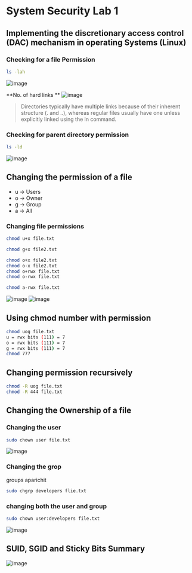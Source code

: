 # System Security Lab 1


## Implementing the discretionary access control (DAC) mechanism in operating Systems (Linux)


### Checking for a file Permission
```bash
ls -lah
```

![image](https://github.com/user-attachments/assets/74b66150-9614-472f-902e-260e40d85976)

**No. of hard links **
![image](https://github.com/user-attachments/assets/81eadd76-9e36-4dbd-a76c-f1d4b5d665b4)
>Directories typically have multiple links because of their inherent structure (. and ..), whereas regular files usually have one unless explicitly linked using the ln command.



### Checking for parent directory permission
```bash
ls -ld
```

![image](https://github.com/user-attachments/assets/7218a17c-30cb-4909-82a9-c61621925e31)

## Changing the permission of a file

- u -> Users
- o -> Owner
- g -> Group
- a -> All

### Changing file permissions
```bash
chmod u+x file.txt
```

```bash
chmod g+x file2.txt
```

```bash
chmod o+x file2.txt
chmod o-x file2.txt
chmod o+rwx file.txt
chmod o-rwx file.txt

```

```bash
chmod a-rwx file.txt
```

![image](https://github.com/user-attachments/assets/53319103-cca4-4132-9004-512a729aad22)
![image](https://github.com/user-attachments/assets/78262237-d3da-495d-8524-b794583810ca)

## Using chmod number with permission
```bash
chmod uog file.txt
u = rwx bits (111) = 7
o = rwx bits (111) = 7
g = rwx bits (111) = 7
chmod 777 
```

## Changing permission recursively
```bash
chmod -R uog file.txt
chmod -R 444 file.txt
```


## Changing the Ownership of a file

### Changing the user
```bash
sudo chown user file.txt
```
![image](https://github.com/user-attachments/assets/03559960-3eb8-4181-9140-e63e40ae5745)

### Changing the grop
groups aparichit
```bash
sudo chgrp developers flie.txt
```

### changing both the user and group
```bash
sudo chown user:developers file.txt
```
![image](https://github.com/user-attachments/assets/688e497a-cbb4-40b6-97cf-81a07cb39dc3)

## SUID, SGID and Sticky Bits Summary
![image](https://github.com/user-attachments/assets/706f7515-4d35-4645-8f97-249602429d66)

